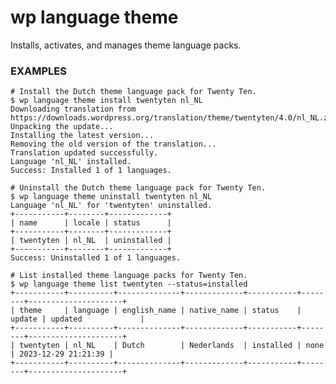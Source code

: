# wp language theme

Installs, activates, and manages theme language packs.

### EXAMPLES

    # Install the Dutch theme language pack for Twenty Ten.
    $ wp language theme install twentyten nl_NL
    Downloading translation from https://downloads.wordpress.org/translation/theme/twentyten/4.0/nl_NL.zip...
    Unpacking the update...
    Installing the latest version...
    Removing the old version of the translation...
    Translation updated successfully.
    Language 'nl_NL' installed.
    Success: Installed 1 of 1 languages.

    # Uninstall the Dutch theme language pack for Twenty Ten.
    $ wp language theme uninstall twentyten nl_NL
    Language 'nl_NL' for 'twentyten' uninstalled.
    +-----------+--------+-------------+
    | name      | locale | status      |
    +-----------+--------+-------------+
    | twentyten | nl_NL  | uninstalled |
    +-----------+--------+-------------+
    Success: Uninstalled 1 of 1 languages.

    # List installed theme language packs for Twenty Ten.
    $ wp language theme list twentyten --status=installed
    +-----------+----------+--------------+-------------+-----------+--------+---------------------+
    | theme     | language | english_name | native_name | status    | update | updated             |
    +-----------+----------+--------------+-------------+-----------+--------+---------------------+
    | twentyten | nl_NL    | Dutch        | Nederlands  | installed | none   | 2023-12-29 21:21:39 |
    +-----------+----------+--------------+-------------+-----------+--------+---------------------+


